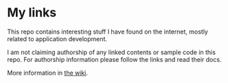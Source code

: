 # My links

This repo contains interesting stuff I have found on the internet, mostly related to application development.

I am not claiming authorship of any linked contents or sample code in this repo. For authorship information please follow the links and read their docs.

More information in [the wiki](./wiki).
